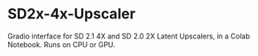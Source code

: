 # SD2x-4x-Upscaler
Gradio interface for SD 2.1 4X and SD 2.0 2X Latent Upscalers, in a Colab Notebook. Runs on CPU or GPU. 

